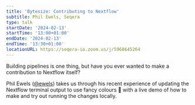 ```yaml
---
title: 'Bytesize: Contributing to Nextflow'
subtitle: Phil Ewels, Seqera
type: talk
startDate: '2024-02-13'
startTime: '13:00+01:00'
endDate: '2024-02-13'
endTime: '13:30+01:00'
locationURL: https://seqera-io.zoom.us/j/5968645264
---
```


Building pipelines is one thing, but have you ever wanted to make a contribution
to Nextflow itself?

Phil Ewels ([@ewels](https://github.com/ewels)) takes us through his recent
experience of updating the Nextflow terminal output to use fancy colours 🌈
with a live demo of how to make and try out running the changes locally.
